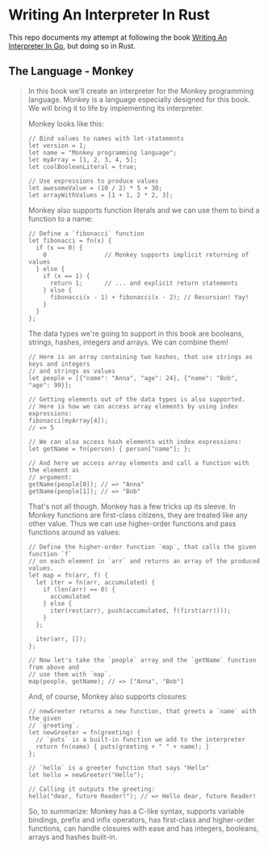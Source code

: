 # Writing An Interpreter In Rust
This repo documents my attempt at following the book [Writing An Interpreter In Go](https://interpreterbook.com/), but doing so in Rust.

## The Language - Monkey

> In this book we'll create an interpreter for the Monkey programming language. Monkey is a language especially designed for this book. We will bring it to life by implementing its interpreter.
> 
> Monkey looks like this:
> ```
> // Bind values to names with let-statements
> let version = 1;
> let name = "Monkey programming language";
> let myArray = [1, 2, 3, 4, 5];
> let coolBooleanLiteral = true;
> 
> // Use expressions to produce values
> let awesomeValue = (10 / 2) * 5 + 30;
> let arrayWithValues = [1 + 1, 2 * 2, 3];
> ```
> 
> Monkey also supports function literals and we can use them to bind a function to a name:
>
> ```
> // Define a `fibonacci` function
> let fibonacci = fn(x) {
>   if (x == 0) {
>     0                // Monkey supports implicit returning of values
>   } else {
>     if (x == 1) {
>       return 1;      // ... and explicit return statements
>     } else {
>       fibonacci(x - 1) + fibonacci(x - 2); // Recursion! Yay!
>     }
>   }
> };
> ```
>
> The data types we're going to support in this book are booleans, strings, hashes, integers and arrays. We can combine them!
>
> ```
> // Here is an array containing two hashes, that use strings as keys and integers
> // and strings as values
> let people = [{"name": "Anna", "age": 24}, {"name": "Bob", "age": 99}];
> 
> // Getting elements out of the data types is also supported.
> // Here is how we can access array elements by using index expressions:
> fibonacci(myArray[4]);
> // => 5
> 
> // We can also access hash elements with index expressions:
> let getName = fn(person) { person["name"]; };
> 
> // And here we access array elements and call a function with the element as
> // argument:
> getName(people[0]); // => "Anna"
> getName(people[1]); // => "Bob"
> ```
> 
> That's not all though. Monkey has a few tricks up its sleeve. In Monkey functions are first-class citizens, they are treated like any other value. Thus we can use higher-order functions and pass functions around as values:
>
> ```
> // Define the higher-order function `map`, that calls the given function `f`
> // on each element in `arr` and returns an array of the produced values.
> let map = fn(arr, f) {
>   let iter = fn(arr, accumulated) {
>     if (len(arr) == 0) {
>       accumulated
>     } else {
>       iter(rest(arr), push(accumulated, f(first(arr))));
>     }
>   };
> 
>   iter(arr, []);
> };
> 
> // Now let's take the `people` array and the `getName` function from above and
> // use them with `map`.
> map(people, getName); // => ["Anna", "Bob"]
> ```
>
> And, of course, Monkey also supports closures:
>
> ```
> // newGreeter returns a new function, that greets a `name` with the given
> // `greeting`.
> let newGreeter = fn(greeting) {
>   // `puts` is a built-in function we add to the interpreter
>   return fn(name) { puts(greeting + " " + name); }
> };
> 
> // `hello` is a greeter function that says "Hello"
> let hello = newGreeter("Hello");
> 
> // Calling it outputs the greeting:
> hello("dear, future Reader!"); // => Hello dear, future Reader!
> ```
>
> So, to summarize: Monkey has a C-like syntax, supports variable bindings, prefix and infix operators, has first-class and higher-order functions, can handle closures with ease and has integers, booleans, arrays and hashes built-in.
> 


